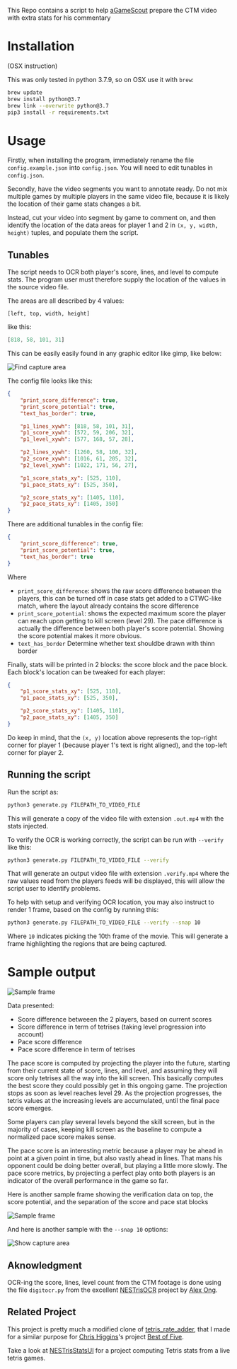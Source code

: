 This Repo contains a script to help [aGameScout](https://www.twitch.tv/agamescout) prepare the CTM video with extra stats for his commentary

# Installation

(OSX instruction)

This was only tested in python 3.7.9, so on OSX use it with `brew`:

```bash
brew update
brew install python@3.7
brew link --overwrite python@3.7
pip3 install -r requirements.txt
```

# Usage

Firstly, when installing the program, immediately rename the file `config.example.json` into `config.json`. You will need to edit tunables in `config.json`.

Secondly, have the video segments you want to annotate ready. Do not mix multiple games by multiple players in the same video file, because it is likely the location of their game stats changes a bit.

Instead, cut your video into segment by game to comment on, and then identify the location of the data areas for player 1 and 2 in `(x, y, width, height)` tuples, and populate them the script.

## Tunables

The script needs to OCR both player's score, lines, and level to compute stats. The program user must therefore supply the location of the values in the source video file.

The areas are all described by 4 values:
```
[left, top, width, height]
```
like this:
```javascript
[818, 58, 101, 31]
```

This can be easily easily found in any graphic editor like gimp, like below:

![Find capture area](./finding_capture_area.jpg)

The config file looks like this:
```json
{
	"print_score_difference": true,
	"print_score_potential": true,
	"text_has_border": true,

	"p1_lines_xywh": [818, 58, 101, 31],
	"p1_score_xywh": [572, 59, 206, 32],
	"p1_level_xywh": [577, 168, 57, 28],

	"p2_lines_xywh": [1260, 58, 100, 32],
	"p2_score_xywh": [1016, 61, 205, 32],
	"p2_level_xywh": [1022, 171, 56, 27],

	"p1_score_stats_xy": [525, 110],
	"p1_pace_stats_xy": [525, 350],

	"p2_score_stats_xy": [1405, 110],
	"p2_pace_stats_xy": [1405, 350]
}
```


There are additional tunables in the config file:
```json
{
	"print_score_difference": true,
	"print_score_potential": true,
	"text_has_border": true
}
```

Where
* `print_score_difference`: shows the raw score difference between the players, this can be turned off in case stats get added to a CTWC-like match, where the layout already contains the score difference
* `print_score_potential`: shows the expected maximum score the player can reach upon getting to kill screen (level 29). The pace difference is actually the difference between both player's score potential. Showing the score potential makes it more obvious.
* `text_has_border` Determine whether text shouldbe drawn with thinn border

Finally, stats will be printed in 2 blocks: the score block and the pace block. Each block's location can be tweaked for each player:
```json
{
	"p1_score_stats_xy": [525, 110],
	"p1_pace_stats_xy": [525, 350],

	"p2_score_stats_xy": [1405, 110],
	"p2_pace_stats_xy": [1405, 350]
}
```

Do keep in mind, that the `(x, y)` location above represents the top-right corner for player 1 (because player 1's text is right aligned), and the top-left corner for player 2.


## Running the script

Run the script as:
```bash
python3 generate.py FILEPATH_TO_VIDEO_FILE
```

This will generate a copy of the video file with extension `.out.mp4` with the stats injected.

To verify the OCR is working correctly, the script can be run with `--verify` like this:
```bash
python3 generate.py FILEPATH_TO_VIDEO_FILE --verify
```

That will generate an output video file with extension `.verify.mp4` where the raw values read from the players feeds will be displayed, this will allow the script user to identify problems.

To help with setup and verifying OCR location, you may also instruct to render 1 frame, based on the config by running this:
```bash
python3 generate.py FILEPATH_TO_VIDEO_FILE --verify --snap 10
```

Where `10` indicates picking the 10th frame of the movie. This will generate a frame highlighting the regions that are being captured.


# Sample output

![Sample frame](./sample_frame.jpg)

Data presented:
* Score difference betweeen the 2 players, based on current scores
* Score difference in term of tetrises (taking level progression into account)
* Pace score difference
* Pace score difference in term of tetrises

The pace score is computed by projecting the player into the future, starting from their current state of score, lines, and level, and assuming they will score only tetrises all the way into the kill screen. This basically computes the best score they could possibly get in this ongoing game. The projection stops as soon as level reaches level 29. As the projection progresses, the tetris values at the increasing levels are accumulated, until the final pace score emerges.

Some players can play several levels beyond the skill screen, but in the majority of cases, keeping kill screen as the baseline to compute a normalized pace score makes sense.

The pace score is an interesting metric because a player may be ahead in point at a given point in time, but also vastly ahead in lines. That mans his opponent could be doing better overall, but playing a little more slowly. The pace score metrics, by projecting a perfect play onto both players is an indicator of the overall performance in the game so far.

Here is another sample frame showing the verification data on top, the score potential, and the separation of the score and pace stat blocks

![Sample frame](./sample_frame_verify.jpg)

And here is another sample with the `--snap 10` options:

![Show capture area](./show_capture_area.jpg)



## Aknowledgment

OCR-ing the score, lines, level count from the CTM footage is done using the file `digitocr.py` from the excellent [NESTrisOCR](https://github.com/alex-ong/NESTrisOCR) project by [Alex Ong](https://github.com/alex-ong).


## Related Project

This project is pretty much a modified clone of [tetris_rate_adder](https://github.com/timotheeg/tetris_rate_adder), that I made for a similar purpose for [Chris Higgins](https://www.twitch.tv/higginspdx)'s project [Best of Five](https://www.kickstarter.com/projects/chrishiggins/best-of-five-the-classic-tetris-champions).

Take a look at [NESTrisStatsUI](https://github.com/timotheeg/NESTrisStatsUI) for a project computing Tetris stats from a live tetris games.